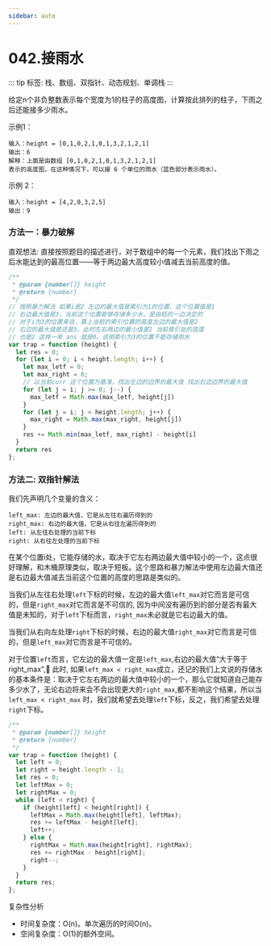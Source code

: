 ```yaml
---
sidebar: auto
---
```


# 042.接雨水

::: tip
标签: 栈、数组、双指针、动态规划、单调栈
:::


给定n个非负整数表示每个宽度为1的柱子的高度图，计算按此排列的柱子，下雨之后还能接多少雨水。

示例1：

<!-- ![接雨水](../../images/leetcode/42/01.png) -->

```
输入：height = [0,1,0,2,1,0,1,3,2,1,2,1]
输出：6
解释：上面是由数组 [0,1,0,2,1,0,1,3,2,1,2,1] 
表示的高度图，在这种情况下，可以接 6 个单位的雨水（蓝色部分表示雨水）。 
```

示例 2：
```
输入：height = [4,2,0,3,2,5]
输出：9
```

### 方法一：暴力破解
直观想法:
直接按照题目的描述进行，对于数组中的每一个元素，我们找出下雨之后水能达到的最高位置——等于两边最大高度较小值减去当前高度的值。

```js
/**
 * @param {number[]} height
 * @return {number}
 */
// 按照暴力解法 如果i是2 左边的最大值是索引为1的位置，这个位置值是1
// 右边最大值是3，当前这个位置能够存储多少水，是由短的一边决定的
// 对于i为3的位置来说，算上当前的索引位置的高度左边的最大值是2
// 右边的最大值是还是3，此时左右两边的最小值是2 当前索引处的高度
// 也是2 这样一来 ans 就是0。说明索引为3的位置不能存储雨水
var trap = function (height) {
  let res = 0;
  for (let i = 0; i < height.length; i++) {
    let max_letf = 0;
    let max_right = 0;
    // 以当前curr 这个位置为基准，找出左边的边界的最大值 找出右边边界的最大值
    for (let j = i; j >= 0; j--) {
      max_letf = Math.max(max_letf, height[j])
    }
    for (let j = i; j < height.length; j++) {
      max_right = Math.max(max_right, height[j])
    }
    res += Math.min(max_letf, max_right) - height[i]
  }
  return res
};
```

### 方法二: 双指针解法

我们先声明几个变量的含义：

```
left_max: 左边的最大值，它是从左往右遍历得到的
right_max: 右边的最大值，它是从右往左遍历得到的
left: 从左往右处理的当前下标
right: 从右往左处理的当前下标
```

在某个位置i处，它能存储的水，取决于它左右两边最大值中较小的一个，这点很好理解，和木桶原理类似，取决于短板。这个思路和暴力解法中使用左边最大值还是右边最大值减去当前这个位置的高度的思路是类似的。

当我们从左往右处理`left`下标的时候，左边的最大值`left_max`对它而言是可信的，但是`right_max`对它而言是不可信的, 因为中间没有遍历到的部分是否有最大值是未知的，对于`left`下标而言，`right_max`未必就是它右边最大的值。

当我们从右向左处理`right`下标的时候，右边的最大值`right_max`对它而言是可信的，但是`left_max`对它而言是不可信的。

对于位置`left`而言，它左边的最大值一定是`left_max`,右边的最大值“大于等于right_max”, 此时, 如果`left_max < right_max`成立，还记的我们上文说的存储水的基本条件是：取决于它左右两边的最大值中较小的一个，那么它就知道自己能存多少水了，无论右边将来会不会出现更大的`right_max`,都不影响这个结果，所以当 `left_max < right_max` 时，我们就希望去处理`left`下标，反之，我们希望去处理`right`下标。

```js
/**
 * @param {number[]} height
 * @return {number}
 */
var trap = function (height) {
  let left = 0;
  let right = height.length - 1;
  let res = 0;
  let leftMax = 0;
  let rightMax = 0;
  while (left < right) {
    if (height[left] < height[right]) {
      leftMax = Math.max(height[left], leftMax);
      res += leftMax - height[left];
      left++;
    } else {
      rightMax = Math.max(height[right], rightMax);
      res += rightMax - height[right];
      right--;
    }
  }
  return res;
};
```
复杂性分析
- 时间复杂度：O(n)。单次遍历的时间O(n)。
- 空间复杂度：O(1)的额外空间。




